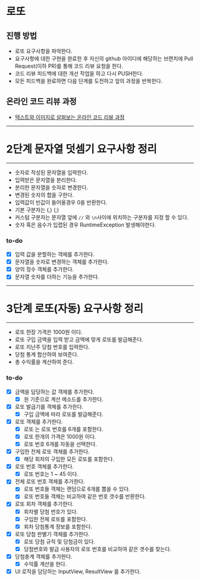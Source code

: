 # 로또
## 진행 방법
* 로또 요구사항을 파악한다.
* 요구사항에 대한 구현을 완료한 후 자신의 github 아이디에 해당하는 브랜치에 Pull Request(이하 PR)를 통해 코드 리뷰 요청을 한다.
* 코드 리뷰 피드백에 대한 개선 작업을 하고 다시 PUSH한다.
* 모든 피드백을 완료하면 다음 단계를 도전하고 앞의 과정을 반복한다.

## 온라인 코드 리뷰 과정
* [텍스트와 이미지로 살펴보는 온라인 코드 리뷰 과정](https://github.com/next-step/nextstep-docs/tree/master/codereview)

---

# 2단계 문자열 덧셈기 요구사항 정리

---

* 숫자로 작성된 문자열을 입력한다.
* 입력받은 문자열을 분리한다.
* 분리한 문자열을 숫자로 변경한다.
* 변경된 숫자의 합을 구한다.
* 입력값이 빈값이 들어올경우 0을 반환한다.
* 기본 구분자는 (,) (;)
* 커스텀 구분자는 문자열 앞에 `//` 와 `\n`사이에 위치하는 구분자를 지정 할 수 있다.
* 숫자 혹은 음수가 입렵된 경우 RuntimeException 발생해야한다.


### to-do

- [x] 입력 값을 분할하는 객체를 추가한다.
- [x] 문자열을 숫자로 변경하는 객체를 추가한다.
- [x] 양의 정수 객체를 추가한다.
- [x] 문자열 숫자를 더하는 기능을 추가한다.

---

# 3단계 로또(자동) 요구사항 정리

---

* 로또 한장 가격은 1000원 이다.
* 로또 구입 금액을 입력 받고 금액에 맞게 로또를 발급해준다.
* 로또 지난주 당첨 번호를 입력한다.
* 당첨 통계 합산하여 보여준다.
* 총 수익률을 계산하여 준다.


### to-do

- [x] 금액을 담당하는 값 객체를 추가한다.
  - [x] 원 기준으로 계산 메소드를 추가한다.
- [X] 로또 발급기를 객체를 추가한다.
  - [X] 구입 금액에 따라 로또를 발급해준다.
- [X] 로또 객체를 추가한다.
  - [X] 로또 는 로또 번호를 6개를 포함한다.
  - [X] 로또 한개의 가격은 1000원 이다.
  - [X] 로또 번호 6개를 자동을 선택한다.
- [X] 구입한 전체 로또 객체를 추가한다.
  - [X] 해당 회차의 구입한 모든 로또를 포함한다.  
- [x] 로또 번호 객체를 추가한다.
  - [x] 로또 번호는 1 ~ 45 이다.
- [X] 전체 로또 번호 객체를 추가한다.
  - [X] 로또 번호들 객체는 랜덤으로 6개를 뽑을 수 있다.
  - [X] 로또 번호들 객체는 비교하여 같은 번호 갯수를 반환한다.
- [X] 로또 회차 객체를 추가한다.
  - [X] 회차별 당첨 번호가 있다.
  - [X] 구입한 전체 로또를 포함한다.
  - [X] 회차 당첨통계 정보를 포함한다.
- [X] 로또 당첨 판별기 객체를 추가한다.
  - [X] 로또 당첨 규칙 및 당첨금이 있다.
  - [X] 당첨번호와 발급 사용자의 로또 번호를 비교하여 같은 갯수를 찾는다.
- [X] 당첨총계 객체를 추가한다.
  - [X] 수익률 계산을 한다.
- [X] UI 로직을 담당하는 InputView, ResultView 를 추가한다.
